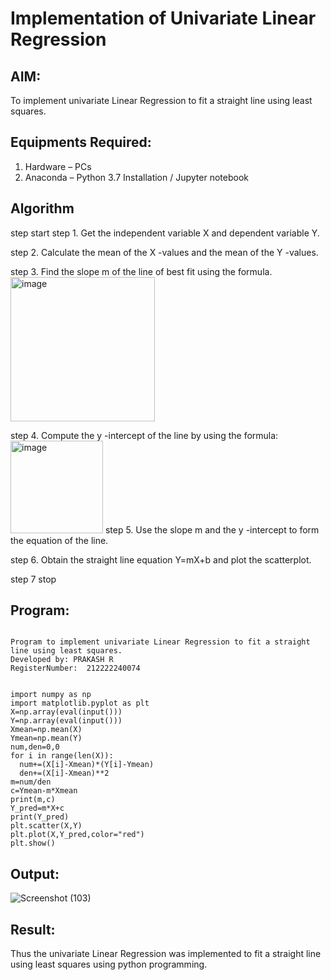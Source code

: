 # Implementation of Univariate Linear Regression
## AIM:
To implement univariate Linear Regression to fit a straight line using least squares.

## Equipments Required:
1. Hardware – PCs
2. Anaconda – Python 3.7 Installation / Jupyter notebook

## Algorithm
step start
step 1. Get the independent variable X and dependent variable Y.

step 2. Calculate the mean of the X -values and the mean of the Y -values.

step 3. Find the slope m of the line of best fit using the formula. 
<img width="231" alt="image" src="https://user-images.githubusercontent.com/93026020/192078527-b3b5ee3e-992f-46c4-865b-3b7ce4ac54ad.png">

step 4. Compute the y -intercept of the line by using the formula:
<img width="148" alt="image" src="https://user-images.githubusercontent.com/93026020/192078545-79d70b90-7e9d-4b85-9f8b-9d7548a4c5a4.png">
step 5. Use the slope m and the y -intercept to form the equation of the line.

step 6. Obtain the straight line equation Y=mX+b and plot the scatterplot.

step 7 stop
## Program:
```

Program to implement univariate Linear Regression to fit a straight line using least squares.
Developed by: PRAKASH R
RegisterNumber:  212222240074


import numpy as np
import matplotlib.pyplot as plt
X=np.array(eval(input()))
Y=np.array(eval(input()))
Xmean=np.mean(X)
Ymean=np.mean(Y)
num,den=0,0
for i in range(len(X)):
  num+=(X[i]-Xmean)*(Y[i]-Ymean)
  den+=(X[i]-Xmean)**2
m=num/den
c=Ymean-m*Xmean
print(m,c)
Y_pred=m*X+c
print(Y_pred)
plt.scatter(X,Y)
plt.plot(X,Y_pred,color="red")
plt.show()

```

## Output:
![Screenshot (103)](https://github.com/user-attachments/assets/d0d4f80c-22e8-49cd-92fd-a573c8647f32)



## Result:
Thus the univariate Linear Regression was implemented to fit a straight line using least squares using python programming.
